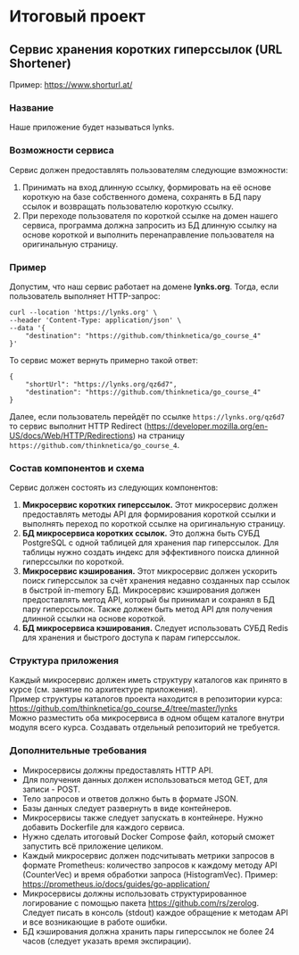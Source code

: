 # Итоговый проект
## Сервис хранения коротких гиперссылок (URL Shortener)

Пример: https://www.shorturl.at/

### Название
Наше приложение будет называться lynks.

### Возможности сервиса
Сервис должен предоставлять пользователям следующие взможности:
1. Принимать на вход длинную ссылку, формировать на её основе короткую на базе собственного домена, сохранять в БД пару ссылок и возвращать пользователю короткую ссылку.
2. При переходе пользователя по короткой ссылке на домен нашего сервиса, программа должна запросить из БД длинную ссылку на основе короткой и выполнить перенаправление пользователя на оригинальную страницу.

### Пример
Допустим, что наш сервис работает на домене **lynks.org**. Тогда, если пользователь выполняет HTTP-запрос:
```
curl --location 'https://lynks.org' \
--header 'Content-Type: application/json' \
--data '{
    "destination": "https://github.com/thinknetica/go_course_4"
}'
```

То сервис может вернуть примерно такой ответ:
```
{
    "shortUrl": "https://lynks.org/qz6d7",
    "destination": "https://github.com/thinknetica/go_course_4"
}
```
Далее, если пользователь перейдёт по ссылке `https://lynks.org/qz6d7` то сервис выполнит HTTP Redirect (https://developer.mozilla.org/en-US/docs/Web/HTTP/Redirections) на страницу `https://github.com/thinknetica/go_course_4`.

### Состав компонентов и схема
Сервис должен состоять из следующих компонентов:  
1. **Микросервис коротких гиперссылок.** Этот микросервис должен предоставлять методы API для формирования короткой ссылки и выполнять переход по короткой ссылке на оригинальную страницу.
2. **БД микросервиса коротких ссылок.** Это должна быть СУБД PostgreSQL с одной таблицей для хранения пар гиперссылок. Для таблицы нужно создать индекс для эффективного поиска длинной гиперссылки по короткой.
3. **Микросервис кэширования.** Этот микросервис должен ускорить поиск гиперссылок за счёт хранения недавно созданных пар ссылок в быстрой in-memory БД. Микросервис кэширования должен предоставлять метод API, который бы принимал и сохранял в БД пару гиперссылок. Также должен быть метод API для получения длинной ссылки на основе короткой.
4. **БД микросервиса кэширования.** Следует использовать СУБД Redis для хранения и быстрого доступа к парам гиперссылок.

### Структура приложения
Каждый микросервис должен иметь структуру каталогов как принято в курсе (см. занятие по архитектуре приложения).  
Пример структуры каталогов проекта находится в репозитории курса: https://github.com/thinknetica/go_course_4/tree/master/lynks  
Можно разместить оба микросервиса в одном общем каталоге внутри модуля всего курса. Создавать отдельный репозиторий не требуется.

### Дополнительные требования
- Микросервисы должны предоставлять HTTP API.
- Для получения данных должен использоваться метод GET, для записи - POST.
- Тело запросов и ответов должно быть в формате JSON.
- Базы данных следует развернуть в виде контейнеров. 
- Микросервисы также следует запускать в контейнере. Нужно добавить Dockerfile для каждого сервиса.
- Нужно сделать итоговый Docker Compose файл, который сможет запустить всё приложение целиком.
- Каждый микросервис должен подсчитывать метрики запросов в формате Prometheus: количество запросов к каждому методу API (CounterVec) и время обработки запроса (HistogramVec). Пример: https://prometheus.io/docs/guides/go-application/
- Микросервисы должны использовать структурированное логирование с помощью пакета https://github.com/rs/zerolog. Следует писать в консоль (stdout) каждое обращение к методам API и все возникающие в работе ошибки.
- БД кэширования должна хранить пары гиперссылок не более 24 часов (следует указать время экспирации).

